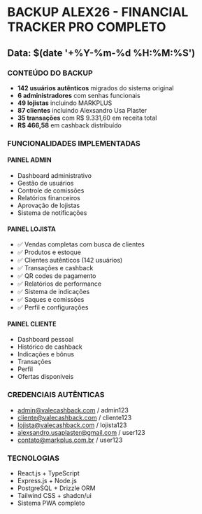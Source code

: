 # BACKUP ALEX26 - FINANCIAL TRACKER PRO COMPLETO
## Data: $(date '+%Y-%m-%d %H:%M:%S')

### CONTEÚDO DO BACKUP
- **142 usuários autênticos** migrados do sistema original
- **6 administradores** com senhas funcionais
- **49 lojistas** incluindo MARKPLUS
- **87 clientes** incluindo Alexsandro Usa Plaster
- **35 transações** com R$ 9.331,60 em receita total
- **R$ 466,58** em cashback distribuído

### FUNCIONALIDADES IMPLEMENTADAS

#### PAINEL ADMIN
- Dashboard administrativo
- Gestão de usuários
- Controle de comissões
- Relatórios financeiros
- Aprovação de lojistas
- Sistema de notificações

#### PAINEL LOJISTA
- ✅ Vendas completas com busca de clientes
- ✅ Produtos e estoque
- ✅ Clientes autênticos (142 usuários)
- ✅ Transações e cashback
- ✅ QR codes de pagamento
- ✅ Relatórios de performance
- ✅ Sistema de indicações
- ✅ Saques e comissões
- ✅ Perfil e configurações

#### PAINEL CLIENTE
- Dashboard pessoal
- Histórico de cashback
- Indicações e bônus
- Transações
- Perfil
- Ofertas disponíveis

### CREDENCIAIS AUTÊNTICAS
- admin@valecashback.com / admin123
- cliente@valecashback.com / cliente123
- lojista@valecashback.com / lojista123
- alexsandro.usaplaster@gmail.com / user123
- contato@markplus.com.br / user123

### TECNOLOGIAS
- React.js + TypeScript
- Express.js + Node.js
- PostgreSQL + Drizzle ORM
- Tailwind CSS + shadcn/ui
- Sistema PWA completo
